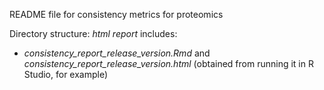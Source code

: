 README file for consistency metrics for proteomics

Directory structure:
*html report* includes: 
- *consistency_report_release_version.Rmd* and *consistency_report_release_version.html* (obtained from running it in R Studio, for example)

